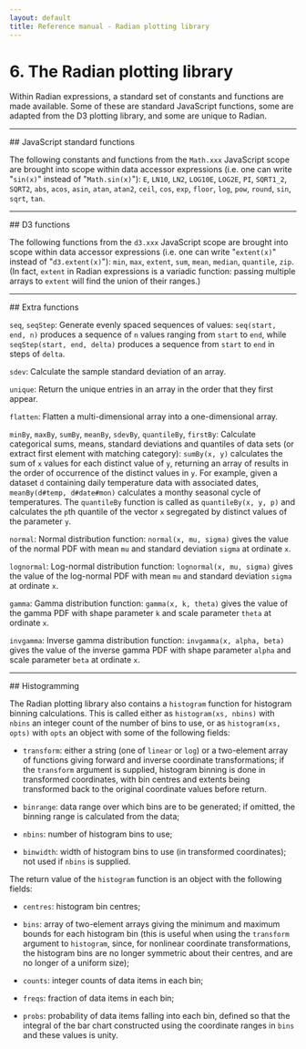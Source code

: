 ```yaml
---
layout: default
title: Reference manual - Radian plotting library
---
```


# 6. The Radian plotting library

Within Radian expressions, a standard set of constants and functions
are made available.  Some of these are standard JavaScript functions,
some are adapted from the D3 plotting library, and some are unique to
Radian.

<hr>
## JavaScript standard functions

The following constants and functions from the `Math.xxx` JavaScript
scope are brought into scope within data accessor expressions
(i.e. one can write "`sin(x)`" instead of "`Math.sin(x)`"): `E`,
`LN10`, `LN2`, `LOG10E`, `LOG2E`, `PI`, `SQRT1_2`, `SQRT2`, `abs`,
`acos`, `asin`, `atan`, `atan2`, `ceil`, `cos`, `exp`, `floor`, `log`,
`pow`, `round`, `sin`, `sqrt`, `tan`.

<hr>
## D3 functions

The following functions from the `d3.xxx` JavaScript scope are brought
into scope within data accessor expressions (i.e. one can write
"`extent(x)`" instead of "`d3.extent(x)`"): `min`, `max`, `extent`,
`sum`, `mean`, `median`, `quantile`, `zip`.  (In fact, `extent` in
Radian expressions is a variadic function: passing multiple arrays to
`extent` will find the union of their ranges.)

<hr>
## Extra functions

`seq`, `seqStep`: Generate evenly spaced sequences of values:
`seq(start, end, n)` produces a sequence of `n` values ranging from
`start` to `end`, while `seqStep(start, end, delta)` produces a
sequence from `start` to `end` in steps of `delta`.

`sdev`: Calculate the sample standard deviation of an array.

`unique`: Return the unique entries in an array in the order that they
first appear.

`flatten`: Flatten a multi-dimensional array into a one-dimensional
array.

`minBy`, `maxBy`, `sumBy`, `meanBy`, `sdevBy`, `quantileBy`,
`firstBy`: Calculate categorical sums, means, standard deviations and
quantiles of data sets (or extract first element with matching
category): `sumBy(x, y)` calculates the sum of `x` values for each
distinct value of `y`, returning an array of results in the order of
occurrence of the distinct values in `y`.  For example, given a
dataset `d` containing daily temperature data with associated dates,
`meanBy(d#temp, d#date#mon)` calculates a monthy seasonal cycle of
temperatures.  The `quantileBy` function is called as `quantileBy(x,
y, p)` and calculates the `p`th quantile of the vector `x` segregated
by distinct values of the parameter `y`.

`normal`: Normal distribution function: `normal(x, mu, sigma)` gives
the value of the normal PDF with mean `mu` and standard deviation
`sigma` at ordinate `x`.

`lognormal`: Log-normal distribution function: `lognormal(x, mu,
sigma)` gives the value of the log-normal PDF with mean `mu` and
standard deviation `sigma` at ordinate `x`.

`gamma`: Gamma distribution function: `gamma(x, k, theta)` gives the
value of the gamma PDF with shape parameter `k` and scale parameter
`theta` at ordinate `x`.

`invgamma`: Inverse gamma distribution function: `invgamma(x, alpha,
beta)` gives the value of the inverse gamma PDF with shape parameter
`alpha` and scale parameter `beta` at ordinate `x`.

<hr>
## Histogramming

The Radian plotting library also contains a `histogram` function for
histogram binning calculations.  This is called either as
`histogram(xs, nbins)` with `nbins` an integer count of the number of
bins to use, or as `histogram(xs, opts)` with `opts` an object with
some of the following fields:

* `transform`: either a string (one of `linear` or `log`) or a
  two-element array of functions giving forward and inverse coordinate
  transformations; if the `transform` argument is supplied, histogram
  binning is done in transformed coordinates, with bin centres and
  extents being transformed back to the original coordinate values
  before return.

 * `binrange`: data range over which bins are to be generated; if
   omitted, the binning range is calculated from the data;

 * `nbins`: number of histogram bins to use;

 * `binwidth`: width of histogram bins to use (in transformed
   coordinates); not used if `nbins` is supplied.

The return value of the `histogram` function is an object with the
following fields:

 * `centres`: histogram bin centres;

 * `bins`: array of two-element arrays giving the minimum and maximum
   bounds for each histogram bin (this is useful when using the
   `transform` argument to `histogram`, since, for nonlinear
   coordinate transformations, the histogram bins are no longer
   symmetric about their centres, and are no longer of a uniform
   size);

 * `counts`: integer counts of data items in each bin;

 * `freqs`: fraction of data items in each bin;

 * `probs`: probability of data items falling into each bin, defined
   so that the integral of the bar chart constructed using the
   coordinate ranges in `bins` and these values is unity.
